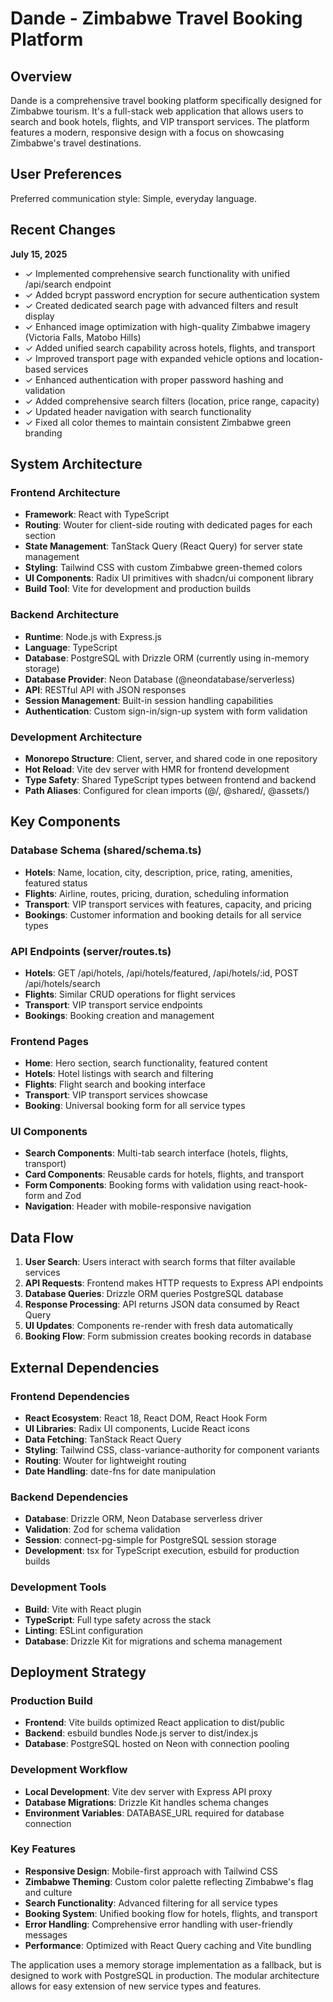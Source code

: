 # Dande - Zimbabwe Travel Booking Platform

## Overview

Dande is a comprehensive travel booking platform specifically designed for Zimbabwe tourism. It's a full-stack web application that allows users to search and book hotels, flights, and VIP transport services. The platform features a modern, responsive design with a focus on showcasing Zimbabwe's travel destinations.

## User Preferences

Preferred communication style: Simple, everyday language.

## Recent Changes

**July 15, 2025**
- ✓ Implemented comprehensive search functionality with unified /api/search endpoint
- ✓ Added bcrypt password encryption for secure authentication system
- ✓ Created dedicated search page with advanced filters and result display
- ✓ Enhanced image optimization with high-quality Zimbabwe imagery (Victoria Falls, Matobo Hills)
- ✓ Added unified search capability across hotels, flights, and transport
- ✓ Improved transport page with expanded vehicle options and location-based services
- ✓ Enhanced authentication with proper password hashing and validation
- ✓ Added comprehensive search filters (location, price range, capacity)
- ✓ Updated header navigation with search functionality
- ✓ Fixed all color themes to maintain consistent Zimbabwe green branding

## System Architecture

### Frontend Architecture
- **Framework**: React with TypeScript
- **Routing**: Wouter for client-side routing with dedicated pages for each section
- **State Management**: TanStack Query (React Query) for server state management
- **Styling**: Tailwind CSS with custom Zimbabwe green-themed colors
- **UI Components**: Radix UI primitives with shadcn/ui component library
- **Build Tool**: Vite for development and production builds

### Backend Architecture
- **Runtime**: Node.js with Express.js
- **Language**: TypeScript
- **Database**: PostgreSQL with Drizzle ORM (currently using in-memory storage)
- **Database Provider**: Neon Database (@neondatabase/serverless)
- **API**: RESTful API with JSON responses
- **Session Management**: Built-in session handling capabilities
- **Authentication**: Custom sign-in/sign-up system with form validation

### Development Architecture
- **Monorepo Structure**: Client, server, and shared code in one repository
- **Hot Reload**: Vite dev server with HMR for frontend development
- **Type Safety**: Shared TypeScript types between frontend and backend
- **Path Aliases**: Configured for clean imports (@/, @shared/, @assets/)

## Key Components

### Database Schema (shared/schema.ts)
- **Hotels**: Name, location, city, description, price, rating, amenities, featured status
- **Flights**: Airline, routes, pricing, duration, scheduling information
- **Transport**: VIP transport services with features, capacity, and pricing
- **Bookings**: Customer information and booking details for all service types

### API Endpoints (server/routes.ts)
- **Hotels**: GET /api/hotels, /api/hotels/featured, /api/hotels/:id, POST /api/hotels/search
- **Flights**: Similar CRUD operations for flight services
- **Transport**: VIP transport service endpoints
- **Bookings**: Booking creation and management

### Frontend Pages
- **Home**: Hero section, search functionality, featured content
- **Hotels**: Hotel listings with search and filtering
- **Flights**: Flight search and booking interface
- **Transport**: VIP transport services showcase
- **Booking**: Universal booking form for all service types

### UI Components
- **Search Components**: Multi-tab search interface (hotels, flights, transport)
- **Card Components**: Reusable cards for hotels, flights, and transport
- **Form Components**: Booking forms with validation using react-hook-form and Zod
- **Navigation**: Header with mobile-responsive navigation

## Data Flow

1. **User Search**: Users interact with search forms that filter available services
2. **API Requests**: Frontend makes HTTP requests to Express API endpoints
3. **Database Queries**: Drizzle ORM queries PostgreSQL database
4. **Response Processing**: API returns JSON data consumed by React Query
5. **UI Updates**: Components re-render with fresh data automatically
6. **Booking Flow**: Form submission creates booking records in database

## External Dependencies

### Frontend Dependencies
- **React Ecosystem**: React 18, React DOM, React Hook Form
- **UI Libraries**: Radix UI components, Lucide React icons
- **Data Fetching**: TanStack React Query
- **Styling**: Tailwind CSS, class-variance-authority for component variants
- **Routing**: Wouter for lightweight routing
- **Date Handling**: date-fns for date manipulation

### Backend Dependencies
- **Database**: Drizzle ORM, Neon Database serverless driver
- **Validation**: Zod for schema validation
- **Session**: connect-pg-simple for PostgreSQL session storage
- **Development**: tsx for TypeScript execution, esbuild for production builds

### Development Tools
- **Build**: Vite with React plugin
- **TypeScript**: Full type safety across the stack
- **Linting**: ESLint configuration
- **Database**: Drizzle Kit for migrations and schema management

## Deployment Strategy

### Production Build
- **Frontend**: Vite builds optimized React application to dist/public
- **Backend**: esbuild bundles Node.js server to dist/index.js
- **Database**: PostgreSQL hosted on Neon with connection pooling

### Development Workflow
- **Local Development**: Vite dev server with Express API proxy
- **Database Migrations**: Drizzle Kit handles schema changes
- **Environment Variables**: DATABASE_URL required for database connection

### Key Features
- **Responsive Design**: Mobile-first approach with Tailwind CSS
- **Zimbabwe Theming**: Custom color palette reflecting Zimbabwe's flag and culture
- **Search Functionality**: Advanced filtering for all service types
- **Booking System**: Unified booking flow for hotels, flights, and transport
- **Error Handling**: Comprehensive error handling with user-friendly messages
- **Performance**: Optimized with React Query caching and Vite bundling

The application uses a memory storage implementation as a fallback, but is designed to work with PostgreSQL in production. The modular architecture allows for easy extension of new service types and features.